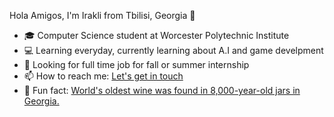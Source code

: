 Hola Amigos, I'm Irakli  from Tbilisi, Georgia   🤘

- 🎓 Computer Science student at Worcester Polytechnic Institute
- 💻 Learning everyday, currently learning about A.I and game develpment
- 🤔 Looking for full time job for fall or summer internship
- 📫 How to reach me: <a href="mailto:igrigolia@wpi.edu">Let's get in touch</a>
- 🍷 Fun fact: <a href="https://www.nationalgeographic.com/travel/destinations/asia/georgia/sponsor-content-secret-birthplace-of-wine/"> World's oldest wine was found in 8,000-year-old jars in Georgia.</a>
<!--
**Tamaza/Tamaza** is a ✨ _special_ ✨ repository because its `README.md` (this file) appears on your GitHub profile.

Here are some ideas to get you started:


-->
